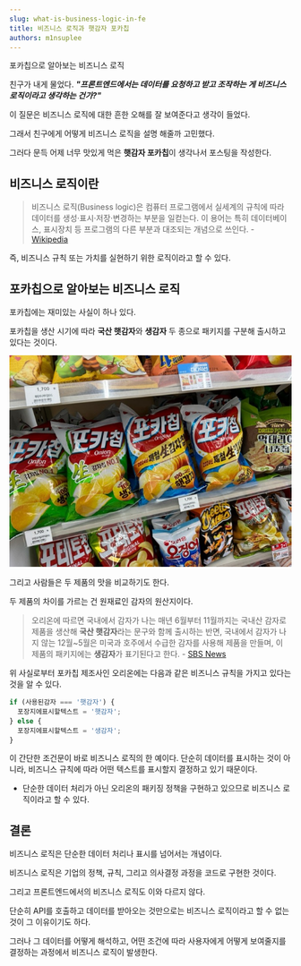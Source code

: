 ```yaml
---
slug: what-is-business-logic-in-fe
title: 비즈니스 로직과 햇감자 포카칩
authors: m1nsuplee
---
```


포카칩으로 알아보는 비즈니스 로직

<!--truncate-->

친구가 내게 물었다. **_"프론트엔드에서는 데이터를 요청하고 받고 조작하는 게 비즈니스 로직이라고 생각하는 건가?"_**

이 질문은 비즈니스 로직에 대한 흔한 오해를 잘 보여준다고 생각이 들었다.

그래서 친구에게 어떻게 비즈니스 로직을 설명 해줄까 고민했다.

그러다 문득 어제 너무 맛있게 먹은 **햇감자 포카칩**이 생각나서 포스팅을 작성한다.

## 비즈니스 로직이란

> 비즈니스 로직(Business logic)은 컴퓨터 프로그램에서 실세계의 규칙에 따라 데이터를 생성·표시·저장·변경하는 부분을 일컫는다. 이 용어는 특히 데이터베이스, 표시장치 등 프로그램의 다른 부분과 대조되는 개념으로 쓰인다. - [Wikipedia](https://ko.wikipedia.org/wiki/%EB%B9%84%EC%A6%88%EB%8B%88%EC%8A%A4_%EB%A1%9C%EC%A7%81)

즉, 비즈니스 규칙 또는 가치를 실현하기 위한 로직이라고 할 수 있다.

## 포카칩으로 알아보는 비즈니스 로직

포카칩에는 재미있는 사실이 하나 있다.

포카칩을 생산 시기에 따라 **국산 햇감자**와 **생감자** 두 종으로 패키지를 구분해 출시하고 있다는 것이다.

![햇감자 포카칩과 생감자 포카칩](pocachip.png)

그리고 사람들은 두 제품의 맛을 비교하기도 한다.

두 제품의 차이를 가르는 건 원재료인 감자의 원산지이다.

> 오리온에 따르면 국내에서 감자가 나는 매년 6월부터 11월까지는 국내산 감자로 제품을 생산해 **국산 햇감자**라는 문구와 함께 출시하는 반면, 국내에서 감자가 나지 않는 12월~5월은 미국과 호주에서 수급한 감자를 사용해 제품을 만들며, 이 제품의 패키지에는 **생감자**가 표기된다고 한다. - [SBS News](https://news.sbs.co.kr/news/endPage.do?news_id=N1007321069)

위 사실로부터 포카칩 제조사인 오리온에는 다음과 같은 비즈니스 규칙을 가지고 있다는 것을 알 수 있다.

```javascript
if (사용된감자 === '햇감자') {
  포장지에표시할텍스트 = '햇감자';
} else {
  포장지에표시할텍스트 = '생감자';
}
```

이 간단한 조건문이 바로 비즈니스 로직의 한 예이다. 단순히 데이터를 표시하는 것이 아니라, 비즈니스 규칙에 따라 어떤 텍스트를 표시할지 결정하고 있기 때문이다.

- 단순한 데이터 처리가 아닌 오리온의 패키징 정책을 구현하고 있으므로 비즈니스 로직이라고 할 수 있다.

## 결론

비즈니스 로직은 단순한 데이터 처리나 표시를 넘어서는 개념이다.

비즈니스 로직은 기업의 정책, 규칙, 그리고 의사결정 과정을 코드로 구현한 것이다.

그리고 프론트엔드에서의 비즈니스 로직도 이와 다르지 않다.

단순히 API를 호출하고 데이터를 받아오는 것만으로는 비즈니스 로직이라고 할 수 없는 것이 그 이유이기도 하다.

그러나 그 데이터를 어떻게 해석하고, 어떤 조건에 따라 사용자에게 어떻게 보여줄지를 결정하는 과정에서 비즈니스 로직이 발생한다.
